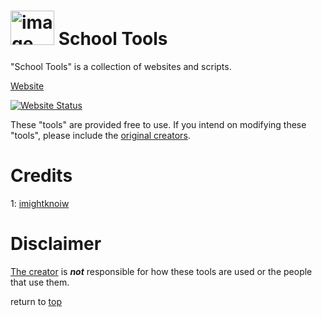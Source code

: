 # <img src="https://i.ibb.co/DDKjf6n/image.png" alt="image" width="70px" height="55px" border="0" name="school-tools"></img> School Tools
<a name="description"></a>"School Tools" is a collection of websites and scripts.

[Website][3]

[![Website Status](https://img.shields.io/hsts/preload/schooltools.netlify.app?label=Online%3A&logo=netlify)][3]

These "tools" are provided free to use.
If you intend on modifying these "tools", please include the [original creators][2].

# Credits

1: [imightknoiw][1]

# Disclaimer

[The creator][1] is ___not___ responsible for how these tools are used or the people that use them.

return to [top](#school-tools)

[1]:https://github.com/imightknoiw
[2]:#credits
[3]:https://schooltools.netlify.app/
